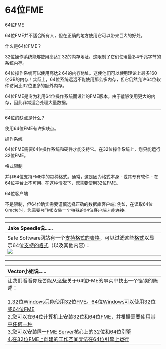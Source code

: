 # 64位FME

 64位FME

64位FME并不适合所有人，但在正确的地方使用它可以带来巨大的好处。

什么是64位FME？

32位操作系统能够使用高达2 32的内存地址。这限制了它们使用最多4千兆字节的系统内存。

64位操作系统可以使用高达2 64的内存地址。这使他们可以使用理论上最多160亿GB的内存！实际上，64位系统远远不能使用那么多内存，但它仍然允许64位软件访问比32位更多的额外内存。

64位FME是专为利用64位操作系统而设计的FME版本。由于能够使用更大的内存，因此非常适合处理大量数据。

---

64位的缺点是什么？

使用64位FME有许多缺点。

操作系统

64位FME需要64位操作系统和硬件才能支持它。在32位操作系统上，您只能运行32位FME。

格式限制

并非64位支持FME中的每种格式。通常，这是因为格式本身 - 或其专有软件 - 在64位平台上不可用。在这种情况下，您需要使用32位FME。

64位客户端

不是限制，但64位确实需要谨慎选择正确的数据库客户端; 例如，在读取64位Oracle时，您需要为FME安装一个特殊的64位客户端才能连接。

---

| Jake Speedie说...... |
|:---|
| Safe Software网站有一个[支持格式的表格](http://safe.com/integrate)，可以过滤这些[格式](http://safe.com/integrate)以显示64位[支持的格式](http://safe.com/integrate)（以及其他内容）：  <br> ![](../../DesktopAdvanced2WorkspaceDesign/Images/Img2.001.FormatsListOnWebSite.png) |
  

---

| Vector小姐说...... |
| :--- |
| 让我们看看你是否能从这些关于64位FME的事实中找出一个错误的陈述：<br><br>[1.32位Windows只能使用32位FME。64位Windows可以使用32位或64位FME](http://52.73.3.37/fmedatastreaming/Manual/QAResponse2017.fmw?chapter=12&question=1&answer=1&DestDataset_TEXTLINE=C%3A%5CFMEOutput%5CQAResponse.html)<br>[2.您可以在64位计算机上安装32位和64位FME，并根据需要使用其中任何一种](http://52.73.3.37/fmedatastreaming/Manual/QAResponse2017.fmw?chapter=12&question=1&answer=2&DestDataset_TEXTLINE=C%3A%5CFMEOutput%5CQAResponse.html)<br>[3.您可以安装同一FME Server核心上的32位和64位引擎](http://52.73.3.37/fmedatastreaming/Manual/QAResponse2017.fmw?chapter=12&question=1&answer=3&DestDataset_TEXTLINE=C%3A%5CFMEOutput%5CQAResponse.html)<br>[4.在32位FME上创建的工作空间无法在64位引擎上运行](http://52.73.3.37/fmedatastreaming/Manual/QAResponse2017.fmw?chapter=12&question=1&answer=4&DestDataset_TEXTLINE=C%3A%5CFMEOutput%5CQAResponse.html)  |

